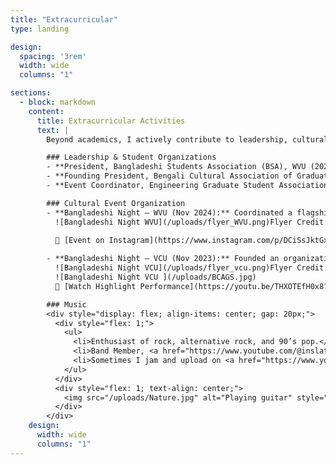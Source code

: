 ```yaml
---
title: "Extracurricular"
type: landing

design:
  spacing: '3rem'
  width: wide
  columns: "1"

sections:
  - block: markdown
    content:
      title: Extracurricular Activities
      text: |
        Beyond academics, I actively contribute to leadership, cultural initiatives, and music—fostering community, creativity, and collaboration.

        ### Leadership & Student Organizations
        - **President, Bangladeshi Students Association (BSA), WVU (2024)**   
        - **Founding President, Bengali Cultural Association of Graduate Students (BCAGS), VCU (2023)** 
        - **Event Coordinator, Engineering Graduate Student Association (EGSA), VCU (2021–2022)** 

        ### Cultural Event Organization
        - **Bangladeshi Night – WVU (Nov 2024):** Coordinated a flagship cultural event securing **SGA fund of $2300**. Featured live music, dance, and performances that strengthened international student ties.  
          ![Bangladeshi Night WVU](/uploads/flyer_WVU.png)Flyer Credit: Kamrul Hasan.
     
          📸 [Event on Instagram](https://www.instagram.com/p/DCiSsJktGxh)  

        - **Bangladeshi Night – VCU (Nov 2023):** Founded an organization to foster Bengali culture at VCU and arranged a cultural showcase with bengali music, dance, drama, and food, attended by **~200 participants**. 
          ![Bangladeshi Night VCU](/uploads/flyer_vcu.png)Flyer Credit: Khairuzzaman Arnob. 
          ![Bangladeshi Night VCU ](/uploads/BCAGS.jpg)  
          🎥 [Watch Highlight Performance](https://youtu.be/THXOTEfH0x8?t=298) 

        ### Music
        <div style="display: flex; align-items: center; gap: 20px;">
          <div style="flex: 1;">
            <ul>
              <li>Enthusiast of rock, alternative rock, and 90’s pop.</li>
              <li>Band Member, <a href="https://www.youtube.com/@inslatemusic"><b>Inslate</b></a> - blending classic influences with modern sounds.</li>
              <li>Sometimes I jam and upload on <a href="https://www.youtube.com/@maheralislam5607"><b>Youtube</b></a>.</li>
            </ul>
          </div>
          <div style="flex: 1; text-align: center;">
            <img src="/uploads/Nature.jpg" alt="Playing guitar" style="max-width:100%; border-radius:10px;">
          </div>
        </div>
    design:
      width: wide
      columns: "1"
---
```

